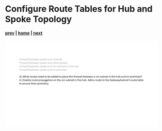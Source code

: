 # Configure Route Tables for Hub and Spoke Topology

#### [prev](./31.md) | [home](../welcome.md) | [next](./01.md)

![slide 32](../png/configure-route-tables-for-hub-and-spoke-topology/32.png)
